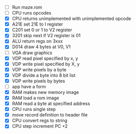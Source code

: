 - [ ] Run maze.rom
- [ ] CPU runs opcodes
- [x] CPU returns unimplemented with unimplemented opcode
- [x] A21E set 21E to I register
- [x] C201 set 0 or 1 to V2 register
- [x] 3201 skip next if V2 register is 01
- [x] ALU return regs on 3xxx
- [x] D014 draw 4 bytes at V0, V1
- [ ] VGA draw graphics
- [x] VDP read pixel specified by x, y
- [x] VDP write pixel specified by X, y
- [x] VDP write pixels by a byte
- [x] VDP divide a byte into 8 bit list
- [x] VDP write pixels by bytes
- [ ] app have a form
- [x] RAM makes new memory image
- [x] RAM load a rom image
- [x] RAM read a byte at specified address
- [x] CPU runs single step
- [x] move record definition to header file
- [x] CPU convert regs to string
- [x] CPU step increment PC +2
